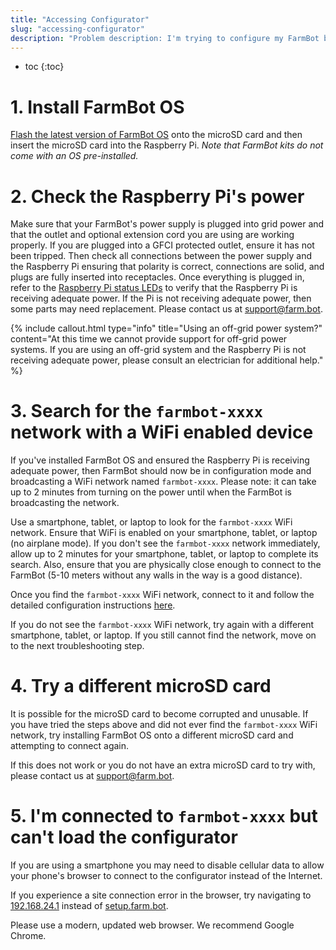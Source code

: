 ```yaml
---
title: "Accessing Configurator"
slug: "accessing-configurator"
description: "Problem description: I'm trying to configure my FarmBot but I do not see the `farmbot-xxxx` WiFi network."
---
```


* toc
{:toc}

# 1. Install FarmBot OS
[Flash the latest version of FarmBot OS](../../Device/farmbot-os.md#installation) onto the microSD card and then insert the microSD card into the Raspberry Pi. *Note that FarmBot kits do not come with an OS pre-installed.*

# 2. Check the Raspberry Pi's power
Make sure that your FarmBot's power supply is plugged into grid power and that the outlet and optional extension cord you are using are working properly. If you are plugged into a GFCI protected outlet, ensure it has not been tripped. Then check all connections between the power supply and the Raspberry Pi ensuring that polarity is correct, connections are solid, and plugs are fully inserted into receptacles. Once everything is plugged in, refer to the [Raspberry Pi status LEDs](../../Device/farmbot-os.md#raspberry-pi-status-leds) to verify that the Raspberry Pi is receiving adequate power. If the Pi is not receiving adequate power, then some parts may need replacement. Please contact us at [support@farm.bot](mailto:support@farm.bot).

{%
include callout.html
type="info"
title="Using an off-grid power system?"
content="At this time we cannot provide support for off-grid power systems. If you are using an off-grid system and the Raspberry Pi is not receiving adequate power, please consult an electrician for additional help."
%}

# 3. Search for the `farmbot-xxxx` network with a WiFi enabled device
If you've installed FarmBot OS and ensured the Raspberry Pi is receiving adequate power, then FarmBot should now be in configuration mode and broadcasting a WiFi network named `farmbot-xxxx`. Please note: it can take up to 2 minutes from turning on the power until when the FarmBot is broadcasting the network.

Use a smartphone, tablet, or laptop to look for the `farmbot-xxxx` WiFi network. Ensure that WiFi is enabled on your smartphone, tablet, or laptop (no airplane mode). If you don't see the `farmbot-xxxx` network immediately, allow up to 2 minutes for your smartphone, tablet, or laptop to complete its search. Also, ensure that you are physically close enough to connect to the FarmBot (5-10 meters without any walls in the way is a good distance).

Once you find the `farmbot-xxxx` WiFi network, connect to it and follow the detailed configuration instructions [here](../../Device/farmbot-os/configurator.md).

If you do not see the `farmbot-xxxx` WiFi network, try again with a different smartphone, tablet, or laptop. If you still cannot find the network, move on to the next troubleshooting step.

# 4. Try a different microSD card
It is possible for the microSD card to become corrupted and unusable. If you have tried the steps above and did not ever find the `farmbot-xxxx` WiFi network, try installing FarmBot OS onto a different microSD card and attempting to connect again.

If this does not work or you do not have an extra microSD card to try with, please contact us at [support@farm.bot](mailto:support@farm.bot).

# 5. I'm connected to `farmbot-xxxx` but can't load the configurator
If you are using a smartphone you may need to disable cellular data to allow your phone's browser to connect to the configurator instead of the Internet.

If you experience a site connection error in the browser, try navigating to [192.168.24.1](http://192.168.24.1) instead of [setup.farm.bot](http://setup.farm.bot).

Please use a modern, updated web browser. We recommend Google Chrome.
